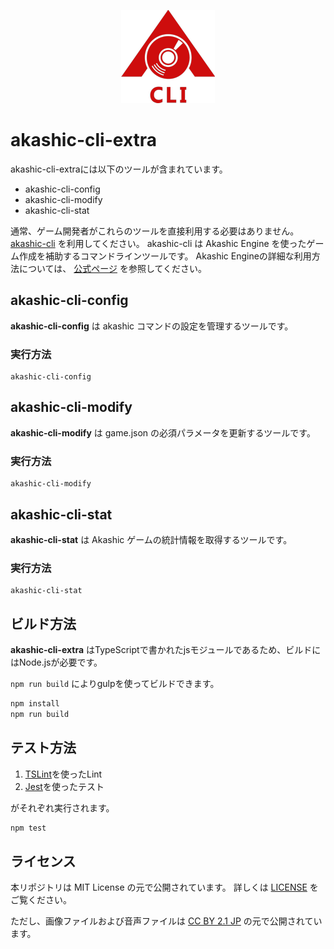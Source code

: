 <p align="center">
  <img src="https://github.com/akashic-games/akashic-cli/blob/main/img/akashic-cli.png"/>
</p>

# akashic-cli-extra
akashic-cli-extraには以下のツールが含まれています。
* akashic-cli-config
* akashic-cli-modify
* akashic-cli-stat

通常、ゲーム開発者がこれらのツールを直接利用する必要はありません。
[akashic-cli](https://github.com/akashic-games/akashic-cli) を利用してください。
akashic-cli は Akashic Engine を使ったゲーム作成を補助するコマンドラインツールです。
Akashic Engineの詳細な利用方法については、 [公式ページ](https://akashic-games.github.io/) を参照してください。

## akashic-cli-config

**akashic-cli-config** は akashic コマンドの設定を管理するツールです。

### 実行方法

```
akashic-cli-config
```

## akashic-cli-modify

**akashic-cli-modify** は game.json の必須パラメータを更新するツールです。

### 実行方法

```
akashic-cli-modify
```

## akashic-cli-stat

**akashic-cli-stat** は Akashic ゲームの統計情報を取得するツールです。

### 実行方法

```
akashic-cli-stat
```

## ビルド方法

**akashic-cli-extra** はTypeScriptで書かれたjsモジュールであるため、ビルドにはNode.jsが必要です。

`npm run build` によりgulpを使ってビルドできます。

```sh
npm install
npm run build
```

## テスト方法

1. [TSLint](https://github.com/palantir/tslint "TSLint")を使ったLint
2. [Jest](https://jestjs.io/ "Jest")を使ったテスト

がそれぞれ実行されます。

```sh
npm test
```

## ライセンス
本リポジトリは MIT License の元で公開されています。
詳しくは [LICENSE](https://github.com/akashic-games/akashic-cli/blob/main/LICENSE) をご覧ください。

ただし、画像ファイルおよび音声ファイルは
[CC BY 2.1 JP](https://creativecommons.org/licenses/by/2.1/jp/) の元で公開されています。


